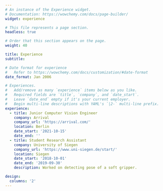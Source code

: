```yaml
---
# An instance of the Experience widget.
# Documentation: https://wowchemy.com/docs/page-builder/
widget: experience

# This file represents a page section.
headless: true

# Order that this section appears on the page.
weight: 40

title: Experience
subtitle:

# Date format for experience
#   Refer to https://wowchemy.com/docs/customization/#date-format
date_format: Jan 2006

# Experiences.
#   Add/remove as many `experience` items below as you like.
#   Required fields are `title`, `company`, and `date_start`.
#   Leave `date_end` empty if it's your current employer.
#   Begin multi-line descriptions with YAML's `|2-` multi-line prefix.
experience:
  - title: Junior Computer Vision Engineer
    company: Arrival
    company_url: 'https://arrival.com/'
    location: Berlin
    date_start: '2021-10-15'
    date_end: ''       
  - title: Student Research Assistant
    company: University of Siegen
    company_url: 'https://www.uni-siegen.de/start/'
    location: Siegen
    date_start: '2018-10-01'
    date_end: '2019-09-30'
    description: Worked on detecting pose of a soft gripper.

design:
  columns: '2'
---
```

